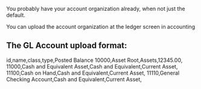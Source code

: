 You probably have your account organization already, when not just the default.

You can upload the account organization at the ledger screen in accounting

## The GL Account upload format:

id,name,class,type,Posted Balance
10000,Asset Root,Assets,12345.00,
11000,Cash and Equivalent Asset,Cash and Equivalent,Current Asset,
11100,Cash on Hand,Cash and Equivalent,Current Asset,
11110,General Checking Account,Cash and Equivalent,Current Asset,